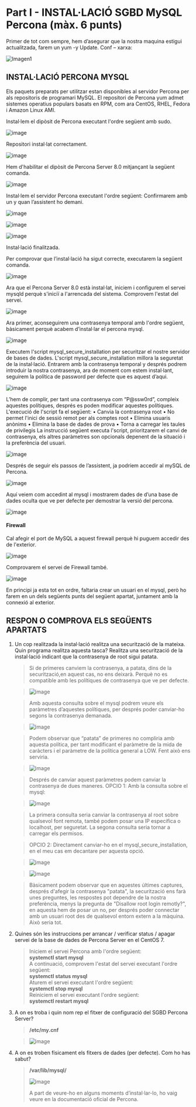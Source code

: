 # Part I - INSTAL·LACIÓ SGBD MySQL Percona (màx. 6 punts)

Primer de tot com sempre, hem d’asegurar que la nostra maquina estigui actualitzada, farem un yum -y Update.
Conf – xarxa:

![Imagen1](https://user-images.githubusercontent.com/61285257/154336835-f408799e-fc19-4b72-96b2-7809e019dcd2.png)

## INSTAL·LACIÓ PERCONA MYSQL
Els paquets preparats per utilitzar estan disponibles al servidor Percona per als repositoris de programari MySQL. 
El repositori de Percona yum admet sistemes operatius populars basats en RPM, com ara CentOS, RHEL, Fedora i Amazon Linux AMI. 

Instal·lem el dipòsit de Percona executant l'ordre següent amb sudo.

![image](https://user-images.githubusercontent.com/61285257/154341235-64fa0714-a250-49ff-ab3b-c3ebd4afc826.png)

Repositori instal·lat correctament.

![image](https://user-images.githubusercontent.com/61285257/154341915-3223f0c1-ea6b-4372-b7df-f4f5eb09ee94.png)

Hem d'habilitar el dipòsit de Percona Server 8.0 mitjançant la següent comanda.

![image](https://user-images.githubusercontent.com/61285257/154341960-9327136f-1b99-44f6-9771-8c41a62abe5a.png)

Instal·lem el servidor Percona executant l'ordre següent:
Confirmarem amb un y quan l’assistent ho demani.

![image](https://user-images.githubusercontent.com/61285257/154342017-35116b0a-3468-48ea-8380-1f33687a5d56.png)

![image](https://user-images.githubusercontent.com/61285257/154342088-0dd527b0-3d58-49b5-982d-1e89fb638ee7.png)

![image](https://user-images.githubusercontent.com/61285257/154342536-98b22e7c-740d-4b5a-bd2f-9e871ca8519a.png)

Instal·lació finalitzada.


Per comprovar que l’instal·lació ha sigut correcte, executarem la següent comanda.

![image](https://user-images.githubusercontent.com/61285257/154342760-0d645fde-49b7-4527-83fd-bb2403ddf61d.png)

Ara que el Percona Server 8.0 està instal·lat, iniciem i configurem el servei mysqld perquè s'iniciï a l'arrencada del sistema. 
Comprovem l'estat del servei.

![image](https://user-images.githubusercontent.com/61285257/154342798-e97ecf8e-55c9-4d8c-8efc-3d8eefb9903e.png)

Ara primer, aconseguirem una contrasenya temporal amb l'ordre següent, bàsicament perquè acabem d’instal·lar el percona mysql.

![image](https://user-images.githubusercontent.com/61285257/154342842-60fbd176-2f68-41ef-9297-17f0f2d832cc.png)

Executem l'script mysql_secure_installation per securitzar el nostre servidor de bases de dades. 
L'script mysql_secure_installation millora la seguretat de la instal·lació. 
Entrarem amb la contrasenya temporal y després podrem introduir la nostra contrasenya, ara de moment com estem instal·lant, seguirem la política de password per defecte que es aquest d’aqui.

![image](https://user-images.githubusercontent.com/61285257/154342957-dfe764a2-ea9a-4efc-93e3-1a5d93ff2d5a.png)

L’hem de complir, per tant una contrasenya com “P@ssw0rd”, compleix aquestes polítiques, després es poden modificar aquestes polítiques.
L'execució de l'script fa el següent: 
•	Canvia la contrasenya root 
•	No permet l'inici de sessió remot per als comptes root 
•	Elimina usuaris anònims 
•	Elimina la base de dades de prova 
•	Torna a carregar les taules de privilegis
 La instrucció següent executa l'script, prioritzarem el canvi de contrasenya, els altres paràmetres son opcionals depenent de la situació i la preferència del usuari.

![image](https://user-images.githubusercontent.com/61285257/154343017-47a4a334-1aac-4b26-8572-e2da01a05f42.png)

Després de seguir els passos de l’assistent, ja podríem accedir al mySQL de Percona.

![image](https://user-images.githubusercontent.com/61285257/154343046-dccedbdd-d593-45d5-8a12-e399470a93cb.png)

Aquí veiem com accedint al mysql i mostrarem dades de d’una base de dades oculta que ve per defecte per demostrar la versió del percona.

![image](https://user-images.githubusercontent.com/61285257/154343092-1bc02bd5-b0a8-4c2d-8352-28592d72044b.png)

#### Firewall
Cal afegir el port de MySQL a aquest firewall perquè hi puguem accedir des de l'exterior.

![image](https://user-images.githubusercontent.com/61285257/154343147-8bd0c122-5d68-4e58-837d-41bec4d4437f.png)

Comprovarem el servei de Firewall també.

![image](https://user-images.githubusercontent.com/61285257/154343244-bf76771d-c144-41e0-95eb-ee92965de614.png)

En principi ja esta tot en ordre, faltaria crear un usuari en el mysql, però ho farem en un dels següents punts del següent apartat, juntament amb la connexió al exterior.

## RESPON O COMPROVA ELS SEGÜENTS APARTATS

1. Un cop realitzada la instal·lació realitza una securització de la mateixa. Quin programa realitza aquesta tasca? Realitza una securització de la instal·lació indicant que la contrasenya de root sigui patata.  
   >Si de primeres canviem la contrasenya, a patata, dins de la securització,en aquest cas, no ens deixarà.
   Perquè no es compatible amb les polítiques de contrasenya que ve per defecte.

   >![image](https://user-images.githubusercontent.com/61285257/154345139-7ffac2e0-fed1-4ec8-a1c2-95798e0cbed5.png)

   >Amb aquesta consulta sobre el mysql podrem veure els paràmetres d’aquestes polítiques, per després poder canviar-ho segons la contrasenya demanada.

   >![image](https://user-images.githubusercontent.com/61285257/154345188-306d64f9-b277-4137-97c0-95a49996489e.png)

   >Podem observar que “patata” de primeres no compliria amb aquesta política, per tant modificant el paràmetre de la mida de caràcters i el paràmetre de la política general a LOW. Fent això ens serviria.

   >![image](https://user-images.githubusercontent.com/61285257/154345260-48d3c6b7-fce5-4a12-9835-e385bb08f00a.png)

   >Després de canviar aquest paràmetres podem canviar la contrasenya de dues maneres.
   >OPCIO 1:
   >Amb la consulta sobre el mysql:

   >![image](https://user-images.githubusercontent.com/61285257/154345442-f23f6e8b-1459-4c5e-bd12-73a367e1297a.png)

   >La primera consulta seria canviar la contrasenya al root sobre qualsevol font remota, també podem posar una IP especifica o localhost, per seguretat.
   >La segona consulta seria tornar a carregar els permisos.

   >OPCIO 2:
   >Directament canviar-ho en el mysql_secure_installation, en el meu cas em decantare per aquesta opció.

   >![image](https://user-images.githubusercontent.com/61285257/154345523-b3e718ba-9473-40c3-8284-5c9bff5d29d3.png)

   >![image](https://user-images.githubusercontent.com/61285257/154345542-b258140f-4438-4ffb-a421-af00e85ee5b2.png)

   >Bàsicament podem observar que en aquestes últimes captures, després d'afegir la contrasenya "patata", la securització ens farà unes preguntes, les respostes pot dependre de la nostra preferència, menys la pregunta de "Disallow root login remotly?", en aquesta hem de posar un no, per després poder connectar amb un usuari root des de qualsevol entorn extern a la màquina.
   Això seria tot.


2. Quines són les instruccions per arrancar / verificar status / apagar servei de la base de dades de Percona Server en el CentOS 7.  
    >Iniciem el servei Percona amb l'ordre següent:   
    >**systemctl start mysql**   
    >A continuació, comprovem l'estat del servei executant l'ordre següent:   
    >**systemctl status mysql**   
    >Aturem el servei executant l'ordre següent:   
    >**systemctl stop mysql**  
    >Reiniciem el servei executant l'ordre següent:   
    >**systemctl restart mysql**  

3.	A on es troba i quin nom rep el fitxer de configuració del SGBD Percona Server?  
    >**/etc/my.cnf**

    >![image](https://user-images.githubusercontent.com/61285257/154346719-b28d8bef-038d-420e-bf1f-5606d6105794.png)  

4.	A on es troben físicament els fitxers de dades (per defecte). Com ho has sabut?  
    >**/var/lib/mysql/**
    >
    >![image](https://user-images.githubusercontent.com/61285257/154346925-476afafb-3f85-497f-b57a-b99a0559e58d.png)
    >
    >A part de veure-ho en alguns moments d’instal·lar-lo, ho vaig veure en la documentació oficial de Percona.


    


 
